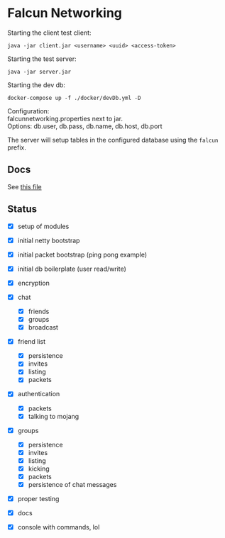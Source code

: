 # Falcun Networking

Starting the client test client:
````
java -jar client.jar <username> <uuid> <access-token>
````

Starting the test server:
```
java -jar server.jar
```

Starting the dev db:
```
docker-compose up -f ./docker/devDb.yml -D
```

Configuration:  
falcunnetworking.properties next to jar.  
Options: db.user, db.pass, db.name, db.host, db.port

The server will setup tables in the configured database using the `falcun` prefix.

## Docs

See [this file](DOCS.md)

## Status

- [x] setup of modules
- [x] initial netty bootstrap
- [x] initial packet bootstrap (ping pong example)
- [x] initial db boilerplate (user read/write)
- [x] encryption
- [x] chat
  - [x] friends
  - [x] groups
  - [x] broadcast
- [x] friend list
  - [x] persistence
  - [x] invites
  - [x] listing
  - [x] packets
- [x] authentication
  - [x] packets
  - [x] talking to mojang
- [x] groups
  - [x] persistence
  - [x] invites
  - [x] listing
  - [x] kicking
  - [x] packets
  - [x] persistence of chat messages

- [x] proper testing   
- [x] docs

- [x] console with commands, lol
